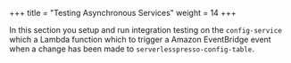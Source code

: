 +++
title = "Testing Asynchronous Services"
weight = 14
+++

In this section you setup and run integration testing on the `config-service` which a Lambda function which to trigger a Amazon EventBridge event when a change has been made to `serverlesspresso-config-table`.